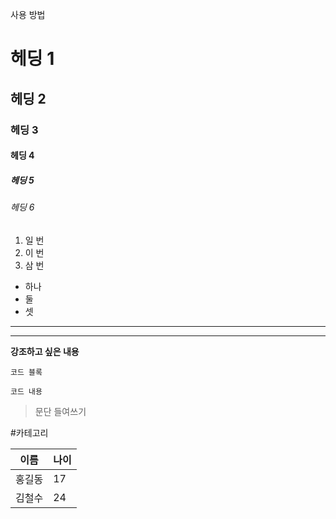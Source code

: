 
사용 방법

# 헤딩 1
## 헤딩 2
### 헤딩 3
#### 헤딩 4
##### 헤딩 5
###### 헤딩 6


1. 일 번
2. 이 번
3. 삼 번

- 하나
- 둘
- 셋

---
___

**강조하고 싶은 내용**

`코드 블록`

```
코드 내용
```

> 문단 들여쓰기

#카테고리 


| 이름  | 나이  |
| --- | --- |
| 홍길동 | 17  |
| 김철수 | 24  |

